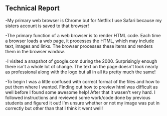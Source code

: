 ## Technical Report

-My primary web browser is Chrome but for Netflix I use Safari because my sisters account is saved to that browser!

-The primary function of a web browser is to render HTML code. Each time a browser loads a web page, it processes the HTML, which may include text, images and links. The browser processes these items and renders them in the browser window.

-I visited a snapshot of google.com during the 2000. Surprisingly enough there isn't a whole lot of change. The text on the page doesn't look nearly as professional along with the logo but all in all its pretty much the same!

-To begin I was a little confused with correct format of the files and how to put them where I wanted. Finding out how to preview html was difficult as well before I found some awesome help! After that it wasen't very hard. I followed instructions and reviewed some work/code done by previous students and figured it out! I'm unsure whether or not my image was put in correctly but other than that I think it went well!

